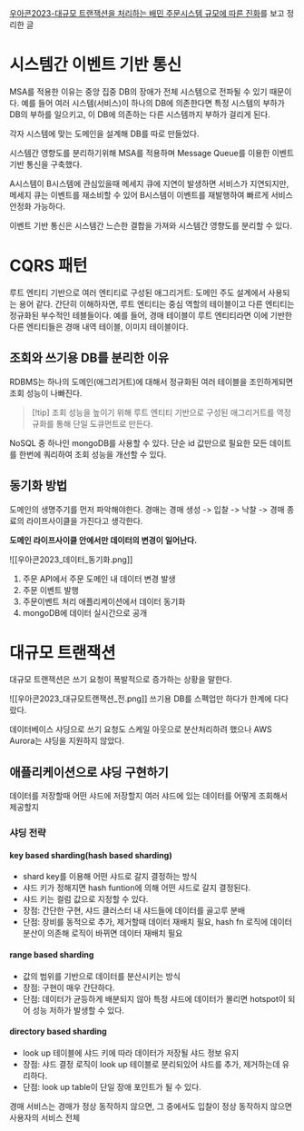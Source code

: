 [우아콘2023-대규모 트랜잭션을 처리하는 배민 주문시스템 규모에 따른 진화](https://www.youtube.com/watch?v=704qQs6KoUk)를 보고 정리한 글

# 시스템간 이벤트 기반 통신
MSA를 적용한 이유는 중앙 집중 DB의 장애가 전체 시스템으로 전파될 수 있기 때문이다.
예를 들어 여러 시스템(서비스)이 하나의 DB에 의존한다면 특정 시스템의 부하가 DB의 부하를 일으키고, 이 DB에 의존하는 다른 시스템까지 부하가 걸리게 된다.

각자 시스템에 맞는 도메인을 설계해 DB를 따로 만들었다.

시스템간 영향도를 분리하기위해 MSA를 적용하며 Message Queue를 이용한 이벤트 기반 통신을 구축했다.

A시스템이 B시스템에 관심있을때 메세지 큐에 지연이 발생하면 서비스가 지연되지만, 
메세지 큐는 이벤트를 재소비할 수 있어 B시스템이 이벤트를 재발행하여 빠르게 서비스 안정화 가능하다.

이벤트 기반 통신은 시스템간 느슨한 결합을 가져와 시스템간 영향도를 분리할 수 있다.

# CQRS 패턴
루트 엔티티 기반으로 여러 엔티티로 구성된 애그리거트: 도메인 주도 설계에서 사용되는 용어 같다.
간단히 이해하자면, 루트 엔티티는 중심 역할의 테이블이고 다른 엔티티는 정규화된 부수적인 테블들이다.
예를 들어, 경매 테이블이 루트 엔티티라면 이에 기반한 다른 엔티티들은 경매 내역 테이블, 이미지 테이블이다.
## 조회와 쓰기용 DB를 분리한 이유
RDBMS는 하나의 도메인(애그리거트)에 대해서 정규화된 여러 테이블을 조인하게되면 조회 성능이 나빠진다.

 > [!tip] 조회 성능을 높이기 위해 루트 엔티티 기반으로 구성된 애그리거트를 역정규화를 통해 단일 도큐먼트로 만든다.
 
 NoSQL 중 하나인 mongoDB를 사용할 수 있다.
 단순 id 값만으로 필요한 모든 데이트를 한번에 쿼리하여 조회 성능을 개선할 수 있다.
## 동기화 방법
도메인의 생명주기를 먼저 파악해야한다.
경매는 경매 생성 -> 입찰 -> 낙찰 -> 경매 종료의 라이프사이클을 가진다고 생각한다.

**도메인 라이프사이클 안에서만 데이터의 변경이 일어난다.**

![[우아콘2023_데이터_동기화.png]]
1. 주문 API에서 주문 도메인 내 데이터 변경 발생
2. 주문 이벤트 발행
3. 주문이벤트 처리 애플리케이션에서 데이터 동기화
4. mongoDB에 데이터 실시간으로 공개
# 대규모 트랜잭션
대규모 트랜잭션은 쓰기 요청이 폭발적으로 증가하는 상황을 말한다.

![[우아콘2023_대규모트랜잭션_전.png]]
쓰기용 DB를 스펙업만 하다가 한계에 다다랐다.

데이터베이스 샤딩으로 쓰기 요청도 스케일 아웃으로 분산처리하려 했으나 AWS  Aurora는 샤딩을 지원하지 않았다.
## 애플리케이션으로 샤딩 구현하기
데이터를 저장할때 어떤 샤드에 저장할지
여러 샤드에 있는 데이터를 어떻게 조회해서 제공할지
### 샤딩 전략
#### key based sharding(hash based sharding)
- shard key를 이용해 어떤 샤드로 갈지 결정하는 방식
- 샤드 키가 정해지면 hash funtion에 의해 어떤 샤드로 갈지 결정된다.
- 샤드 키는 컬럼 값으로 지정할 수 있다.
- 장점: 간단한 구현, 샤드 클러스터 내 샤드들에 데이터를 골고루 분배
- 단점: 장비를 동적으로 추가, 제거할때 데이터 재배치 필요, hash fn 로직에 데이터 분산이 의존해 로직이 바뀌면 데이터 재배치 필요
#### range based sharding 
- 값의 범위를 기반으로 데이터를 분산시키는 방식
- 장점: 구현이 매우 간단하다.
- 단점: 데이터가 균등하게 배분되지 않아 특정 샤드에 데이터가 몰리면 hotspot이 되어 성능 저하가 발생할 수 있다.
#### directory based sharding
- look up 테이블에 샤드 키에 따라 데이터가 저장될 샤드 정보 유지
- 장점: 샤드 결정 로직이 look up 테이블로 분리되있어 샤드를 추가, 제거하는데 유리하다.
- 단점: look up table이 단일 장애 포인트가 될 수 있다.

경매 서비스는 경매가 정상 동작하지 않으면, 그 중에서도 입찰이 정상 동작하지 않으면 사용자의 서비스 전체 